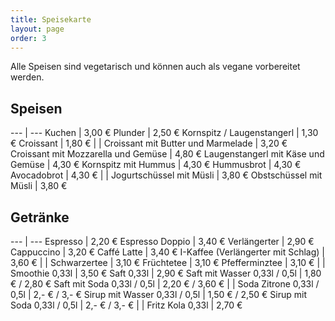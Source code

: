 ```yaml
---
title: Speisekarte
layout: page
order: 3
---
```


Alle Speisen sind vegetarisch und können auch als vegane vorbereitet werden.

## Speisen 

--- | ---
Kuchen | 3,00 €
Plunder | 2,50 €
Kornspitz / Laugenstangerl | 1,30 €
Croissant | 1,80 €
  | |
Croissant mit Butter und Marmelade | 3,20 €
Croissant mit Mozzarella und Gemüse | 4,80 €
Laugenstangerl mit Käse und Gemüse | 4,30 €
Kornspitz mit Hummus | 4,30 €
Hummusbrot | 4,30 €
Avocadobrot | 4,30 €
  | |
Jogurtschüssel mit Müsli | 3,80 €
Obstschüssel mit Müsli | 3,80 €

## Getränke

--- | ---
Espresso | 2,20 €
Espresso Doppio | 3,40 €
Verlängerter | 2,90 €
Cappuccino | 3,20 €
Caffé Latte | 3,40 €
I-Kaffee (Verlängerter mit Schlag) | 3,60 €
  | |
Schwarzertee | 3,10 €
Früchtetee | 3,10 €
Pfefferminztee | 3,10 €
 | |
Smoothie 0,33l | 3,50 €
Saft 0,33l | 2,90 €
Saft mit Wasser 0,33l / 0,5l | 1,80 € / 2,80 €
Saft mit Soda 0,33l / 0,5l | 2,20 € / 3,60 €
 | |
 Soda Zitrone 0,33l / 0,5l | 2,- € / 3,- €
 Sirup mit Wasser 0,33l / 0,5l | 1,50 € / 2,50 €
 Sirup mit Soda 0,33l / 0,5l | 2,- € / 3,- €
  | |
Fritz Kola 0,33l | 2,70 €